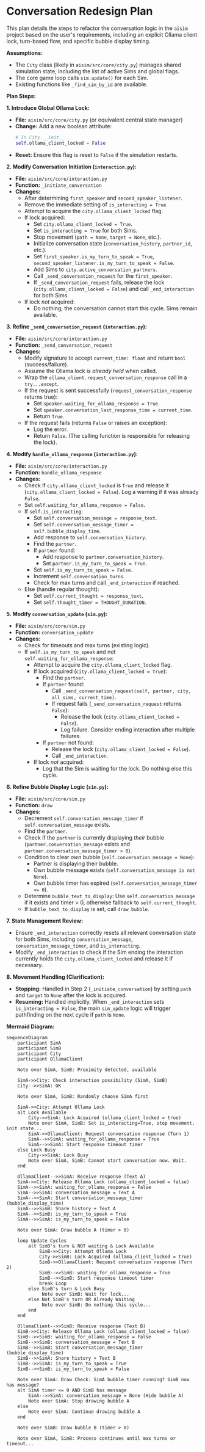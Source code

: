 # Conversation Redesign Plan

This plan details the steps to refactor the conversation logic in the `aisim` project based on the user's requirements, including an explicit Ollama client lock, turn-based flow, and specific bubble display timing.

**Assumptions:**

*   The `City` class (likely in `aisim/src/core/city.py`) manages shared simulation state, including the list of active Sims and global flags.
*   The core game loop calls `sim.update()` for each Sim.
*   Existing functions like `_find_sim_by_id` are available.

**Plan Steps:**

**1. Introduce Global Ollama Lock:**

*   **File:** `aisim/src/core/city.py` (or equivalent central state manager)
*   **Change:** Add a new boolean attribute:
    ```python
    # In City.__init__
    self.ollama_client_locked = False
    ```
*   **Reset:** Ensure this flag is reset to `False` if the simulation restarts.

**2. Modify Conversation Initiation (`interaction.py`):**

*   **File:** `aisim/src/core/interaction.py`
*   **Function:** `_initiate_conversation`
*   **Changes:**
    *   After determining `first_speaker` and `second_speaker_listener`.
    *   Remove the immediate setting of `is_interacting = True`.
    *   Attempt to acquire the `city.ollama_client_locked` flag.
    *   If lock acquired:
        *   Set `city.ollama_client_locked = True`.
        *   Set `is_interacting = True` for both Sims.
        *   Stop movement (`path = None`, `target = None`, etc.).
        *   Initialize conversation state (`conversation_history`, `partner_id`, etc.).
        *   Set `first_speaker.is_my_turn_to_speak = True`, `second_speaker_listener.is_my_turn_to_speak = False`.
        *   Add Sims to `city.active_conversation_partners`.
        *   Call `_send_conversation_request` for the `first_speaker`.
        *   If `_send_conversation_request` fails, release the lock (`city.ollama_client_locked = False`) and call `_end_interaction` for both Sims.
    *   If lock *not* acquired:
        *   Do nothing; the conversation cannot start this cycle. Sims remain available.

**3. Refine `_send_conversation_request` (`interaction.py`):**

*   **File:** `aisim/src/core/interaction.py`
*   **Function:** `_send_conversation_request`
*   **Changes:**
    *   Modify signature to accept `current_time: float` and return `bool` (success/failure).
    *   Assume the Ollama lock is *already held* when called.
    *   Wrap the `ollama_client.request_conversation_response` call in a `try...except`.
    *   If the request is sent successfully (`request_conversation_response` returns true):
        *   Set `speaker.waiting_for_ollama_response = True`.
        *   Set `speaker.conversation_last_response_time = current_time`.
        *   Return `True`.
    *   If the request fails (returns `False` or raises an exception):
        *   Log the error.
        *   Return `False`. (The calling function is responsible for releasing the lock).

**4. Modify `handle_ollama_response` (`interaction.py`):**

*   **File:** `aisim/src/core/interaction.py`
*   **Function:** `handle_ollama_response`
*   **Changes:**
    *   Check if `city.ollama_client_locked` is `True` and release it (`city.ollama_client_locked = False`). Log a warning if it was already `False`.
    *   Set `self.waiting_for_ollama_response = False`.
    *   If `self.is_interacting`:
        *   Set `self.conversation_message = response_text`.
        *   Set `self.conversation_message_timer = self.bubble_display_time`.
        *   Add response to `self.conversation_history`.
        *   Find the `partner`.
        *   If `partner` found:
            *   Add response to `partner.conversation_history`.
            *   Set `partner.is_my_turn_to_speak = True`.
        *   Set `self.is_my_turn_to_speak = False`.
        *   Increment `self.conversation_turns`.
        *   Check for max turns and call `_end_interaction` if reached.
    *   Else (handle regular thought):
        *   Set `self.current_thought = response_text`.
        *   Set `self.thought_timer = THOUGHT_DURATION`.

**5. Modify `conversation_update` (`sim.py`):**

*   **File:** `aisim/src/core/sim.py`
*   **Function:** `conversation_update`
*   **Changes:**
    *   Check for timeouts and max turns (existing logic).
    *   If `self.is_my_turn_to_speak` and not `self.waiting_for_ollama_response`:
        *   Attempt to acquire the `city.ollama_client_locked` flag.
        *   If lock acquired (`city.ollama_client_locked = True`):
            *   Find the `partner`.
            *   If `partner` found:
                *   Call `_send_conversation_request(self, partner, city, all_sims, current_time)`.
                *   If request fails (`_send_conversation_request` returns `False`):
                    *   Release the lock (`city.ollama_client_locked = False`).
                    *   Log failure. Consider ending interaction after multiple failures.
            *   If `partner` not found:
                *   Release the lock (`city.ollama_client_locked = False`).
                *   Call `_end_interaction`.
        *   If lock *not* acquired:
            *   Log that the Sim is waiting for the lock. Do nothing else this cycle.

**6. Refine Bubble Display Logic (`sim.py`):**

*   **File:** `aisim/src/core/sim.py`
*   **Function:** `draw`
*   **Changes:**
    *   Decrement `self.conversation_message_timer` if `self.conversation_message` exists.
    *   Find the `partner`.
    *   Check if the `partner` is currently displaying *their* bubble (`partner.conversation_message` exists and `partner.conversation_message_timer > 0`).
    *   Condition to clear *own* bubble (`self.conversation_message = None`):
        *   Partner *is* displaying their bubble.
        *   Own bubble message exists (`self.conversation_message is not None`).
        *   Own bubble timer has expired (`self.conversation_message_timer <= 0`).
    *   Determine `bubble_text_to_display`: Use `self.conversation_message` if it exists and timer > 0, otherwise fallback to `self.current_thought`.
    *   If `bubble_text_to_display` is set, call `draw_bubble`.

**7. State Management Review:**

*   Ensure `_end_interaction` correctly resets all relevant conversation state for both Sims, including `conversation_message`, `conversation_message_timer`, and `is_interacting`.
*   Modify `_end_interaction` to check if the Sim ending the interaction currently holds the `city.ollama_client_locked` and release it if necessary.

**8. Movement Handling (Clarification):**

*   **Stopping:** Handled in Step 2 (`_initiate_conversation`) by setting `path` and `target` to `None` after the lock is acquired.
*   **Resuming:** Handled implicitly. When `_end_interaction` sets `is_interacting = False`, the main `sim_update` logic will trigger pathfinding on the next cycle if `path` is `None`.

**Mermaid Diagram:**

```mermaid
sequenceDiagram
    participant SimA
    participant SimB
    participant City
    participant OllamaClient

    Note over SimA, SimB: Proximity detected, available

    SimA->>City: Check interaction possibility (SimA, SimB)
    City-->>SimA: OK

    Note over SimA, SimB: Randomly choose SimA first

    SimA->>City: Attempt Ollama Lock
    alt Lock Available
        City->>SimA: Lock Acquired (ollama_client_locked = true)
        Note over SimA, SimB: Set is_interacting=True, stop movement, init state...
        SimA->>OllamaClient: Request conversation response (Turn 1)
        SimA-->>SimA: waiting_for_ollama_response = True
        SimA-->>SimA: Start response timeout timer
    else Lock Busy
        City->>SimA: Lock Busy
        Note over SimA, SimB: Cannot start conversation now. Wait.
    end

    OllamaClient-->>SimA: Receive response (Text A)
    SimA->>City: Release Ollama Lock (ollama_client_locked = false)
    SimA-->>SimA: waiting_for_ollama_response = False
    SimA-->>SimA: conversation_message = Text A
    SimA-->>SimA: Start conversation_message_timer (bubble_display_time)
    SimA-->>SimB: Share history + Text A
    SimA-->>SimB: is_my_turn_to_speak = True
    SimA-->>SimA: is_my_turn_to_speak = False

    Note over SimA: Draw bubble A (timer > 0)

    loop Update Cycles
        alt SimB's turn & NOT waiting & Lock Available
            SimB->>City: Attempt Ollama Lock
            City->>SimB: Lock Acquired (ollama_client_locked = true)
            SimB->>OllamaClient: Request conversation response (Turn 2)
            SimB-->>SimB: waiting_for_ollama_response = True
            SimB-->>SimB: Start response timeout timer
            break Loop
        else SimB's turn & Lock Busy
             Note over SimB: Wait for lock...
        else Not SimB's turn OR Already Waiting
             Note over SimB: Do nothing this cycle...
        end
    end

    OllamaClient-->>SimB: Receive response (Text B)
    SimB->>City: Release Ollama Lock (ollama_client_locked = false)
    SimB-->>SimB: waiting_for_ollama_response = False
    SimB-->>SimB: conversation_message = Text B
    SimB-->>SimB: Start conversation_message_timer (bubble_display_time)
    SimB-->>SimA: Share history + Text B
    SimB-->>SimA: is_my_turn_to_speak = True
    SimB-->>SimB: is_my_turn_to_speak = False

    Note over SimA: Draw Check: SimA bubble timer running? SimB now has message?
    alt SimA timer <= 0 AND SimB has message
        SimA-->>SimA: conversation_message = None (Hide bubble A)
        Note over SimA: Stop drawing bubble A
    else
        Note over SimA: Continue drawing bubble A
    end

    Note over SimB: Draw bubble B (timer > 0)

    Note over SimA, SimB: Process continues until max turns or timeout...
